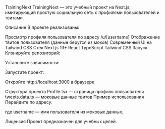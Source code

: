 TrainingNext
TrainingNext — это учебный проект на Next.js, имитирующий простую социальную сеть с профилями пользователей и твитами.

Описание
В проекте реализованы:

Просмотр профиля пользователя по адресу /u/[username]
Отображение твитов пользователя (данные берутся из моков)
Современный UI на Tailwind CSS
Стек
Next.js 13+
React
TypeScript
Tailwind CSS
Запуск
Клонируйте репозиторий:

Установите зависимости:

Запустите проект:

Откройте http://localhost:3000 в браузере.

Структура проекта
Profile.tsx — страница профиля пользователя
tweets.data.ts — моковые данные твитов
Пример использования
Перейдите по адресу:

где username — имя пользователя из моковых данных.

Лицензия
Проект предназначен для учебных целей.
